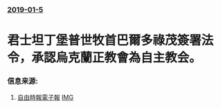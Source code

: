 ### [2019-01-5](/news/2019/01/5/index.md)

##### 
# 君士坦丁堡普世牧首巴爾多祿茂簽署法令，承認烏克蘭正教會為自主教会。 




### 信息来源:

1. [自由時報電子報](http://news.ltn.com.tw/news/world/paper/1259308) [IMG](https://img.ltn.com.tw/Upload/news/600/2019/01/06/277.jpg)
